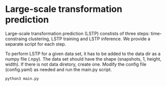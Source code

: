 # Large-scale transformation prediction
Large-scale transformation prediction (LSTP) constists of three steps: time-constraing clustering, LSTP training and LSTP inference. We provide a separate script for each step.

To perform LSTP for a given data set, it has to be added to the data dir as a numpy file (.npy). The data set should have the shape (snapshots, 1, height, width). If there is not data diretory, create one. Modify the config file (config.yaml) as needed and run the main.py script.

```bash
python3 main.py
```
